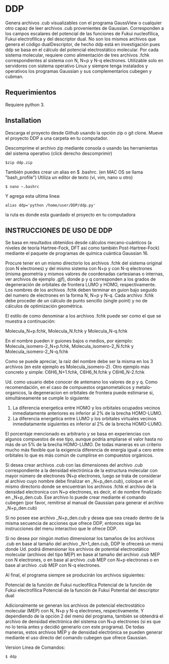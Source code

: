 # DDP

Genera archivos .cub visualizables con el programa GaussView o cualquier otro capaz de leer archivos .cub provenientes de Gaussian. Corresponden a los campos escalares del potencial de las funciones de Fukui nucleofílica, Fukui electrofílica y del descriptor dual. No son los mismos archivos que genera el código dualDescriptor, de hecho ddp está en investigación pues ddp se basa en el cálculo del potencial electrostático molecular. Por cada sistema molecular, requiere como alimentación de tres archivos .fchk correspondientes al sistema con N, N+p y N-q electrones.
Utilizable solo en servidores con sistema operativo Linux y siempre tenga instalados y operativos
los programas Gaussian y sus complementarios cubegen y cubman.


## Requerimientos

Requiere python 3.

## Installation

Descarga el proyecto desde Github usando la opción zip o git clone. Mueve el proyecto DDP a una carpeta en tu computador. 

Descomprime el archivo zip mediante consola o usando las herramientas del sistema operativo (click derecho descomprimir)
```
$zip ddp.zip
```
También puedes crear un alias en $ .bashrc. (en MAC OS se llama "bash_profile") Utiliza un editor de texto (vi, vim, nano u otro)
```
$ nano ~.bashrc
```
Y agrega esta ultima linea: 
```
alias ddp='python /home/user/DDP/ddp.py'
```
la ruta es donde esta guardado el proyecto en tu computadora

## INSTRUCCIONES DE USO DE DDP

Se basa en resultados obtenidos desde cálculos mecano-cuánticos (a niveles de teoría Hartree-Fock, DFT así como también Post-Hartree-Fock) mediante el paquete de programas de química cuántica Gaussian 16.

Procure tener en un mismo directorio los archivos .fchk del sistema original (con N electrones) y del mismo sistema con N+p y con N-q electrones (misma geometría y mismos valores de coordenadas cartesianas o internas, ver archivos de ejemplo .gjf), donde p y q corresponden a los grados de degeneración de orbitales de frontera LUMO y HOMO, respectivamente. Los nombres de los archivos .fchk deben terminar en guion bajo seguido del numero de electrones en la forma N, N+p y N-q. Cada archivo .fchk debe proceder de un cálculo de punto sencillo (single point) y no de cálculos de optimización geométrica.

El estilo de como denominar a los archivos .fchk puede ser como el que se muestra a continuación:

Molecula_N+p.fchk, Molecula_N.fchk y Molecula_N-q.fchk

En el nombre pueden ir guiones bajos o medios, por ejemplo: Molecula_isomero-2_N+p.fchk, Molecula_isomero-2_N.fchk y Molecula_isomero-2_N-q.fchk

Como se puede apreciar, la raíz del nombre debe ser la misma en los 3 archivos (en este ejemplo es Molecula_isomero-2). Otro  ejemplo más concreto y simple: C6H6_N+1.fchk, C6H6_N.fchk y C6H6_N-2.fchk

 Ud. como usuario debe conocer de antemano los valores de p y q. Como recomendación, en el caso de compuestos organometalicos y metalo-organicos, la degeneracion en orbitales de frontera puede estimarse si, simultáneamente se cumple lo siguiente:

1. La diferencia energetica entre HOMO y los orbitales ocupados vecinos inmediatamente anteriores es inferior al 2% de la brecha HOMO-LUMO.
2. La diferencia energetica entre LUMO y los orbitales virtuales vecinos inmediatamente siguientes es inferior al 2% de la brecha HOMO-LUMO.

El porcentaje mencionado es arbitrario y se basa en experiencias con algunos compuestos de ese tipo, aunque podría ampliarse el valor hasta no más de un 5% de la brecha HOMO-LUMO. De todas maneras es un criterio mucho más flexible que la exigencia diferencia de energía igual a cero entre orbitales lo que es más común de cumplirse en compuestos orgánicos.

Si desea crear archivos .cub con las dimensiones del archivo .cub correspondiente a la densidad electrónica de la estructura molecular con mayor número de electrones (N+p electrones, luego se trata de considerar al archivo cuyo nombre debe finalizar en _N+p_den.cub), coloque en el mismo directorio donde se encuentran los archivos .fchk el archivo de la densidad electronica con N+p electrones, es decir, el de nombre finalizado en _N+p_den.cub. Ese archivo lo puede crear mediante el comando cubegen (por favor, remitirse al manual de Gaussian para generar el archivo _N+p_den.cub)

Si no posee ese archivo _N+p_den.cub y desea que sea creado dentro de la misma secuencia de acciones que ofrece DDP, entonces siga las instrucciones del menu interactivo que le ofrece DDP.

Si no desea por ningún motivo dimensionar los tamaños de los archivos .cub en base al tamaño del archivo _N+1_den.cub, DDP le ofrecerá un menú donde Ud. podrá dimensionar los archivos de potential electrostático molecular (archivos del tipo MEP) en base al tamaño del archivo .cub MEP con N electrones, o en base al archivo .cub MEP con N+p electrones o en base al archivo .cub MEP con N-q electrones.

Al final, el programa siempre se producirán los archivos siguientes:

Potencial de la función de Fukui nucleofílica
Potencial de la función de Fukui electrofílica
Potencial de la función de Fukui
Potential del descriptor dual

Adicionalmente se generan los archivos de potencial electrostático molecular (MEP) con N, N+p y N-q electrones, respectivamente.
Y dependiendo de la opción 2 del menú del programa, también se obtendrá el archivo de densidad electrónica del sistema con N+p electrones (si es que no lo tenía antes y decidió generarlo con este programa).
De todas maneras, estos archivos MEP y de densidad electrónica se pueden generar mediante el uso directo del comando cubegen que ofrece Gaussian.

Version Linea de Comandos:
```
$ ddp
```
